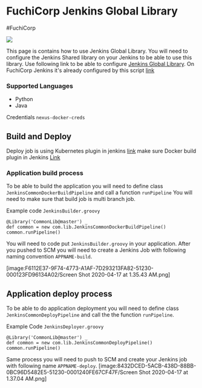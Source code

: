 # FuchiCorp Jenkins Global Library
#FuchiCorp

![](https://jenkins.io/images/logos/baturro/baturro.png )

This page is contains how to use Jenkins Global Library.  You will need to configure the Jenkins Shared library on your Jenkins to be able to use this library.  Use following link to be able to configure [Jenkins Global Library](https://jenkins.io/doc/book/pipeline/shared-libraries/). On FuchiCorp Jenkins it's already configured by this script  [link](https://github.com/fuchicorp/common_tools/blob/2f0639c77c83b8b7b812434ee2681bf0bbd3f8be/charts/jenkins/values.yaml#L246) 

### Supported Languages 
* Python
* Java


Credentials 
`nexus-docker-creds`

## Build and Deploy 
Deploy job is using Kubernetes plugin in jenkins [link](https://github.com/jenkinsci/kubernetes-plugin) make sure 
Docker build plugin in Jenkins [Link](https://jenkins.io/doc/book/pipeline/docker/)


### Application build process 
To be able to build the application you will need to define class `JenkinsCommonDockerBuildPipeline`  and call a function `runPipeline` You will need to make sure that build job is multi branch job. 

Example code `JenkinsBuilder.groovy`
``` 
@Library('CommonLib@master') _
def common = new com.lib.JenkinsCommonDockerBuildPipeline()
common.runPipeline()
```

You will need to code put `JenkinsBuilder.groovy` in your application.  After you pushed to SCM you will need to create a Jenkins Job with following naming convention `APPNAME-build`.  

[image:F6112E37-9F74-4773-A1AF-7D293213FA82-51230-000123FD96134A02/Screen Shot 2020-04-17 at 1.35.43 AM.png]


## Application deploy process

To be able to do application deployment you will need to define class `JenkinsCommonDeployPipeline` and call the the function `runPipeline`. 

Example Code `JenkinsDeployer.groovy`
```
@Library('CommonLib@master') _
def common = new com.lib.JenkinsCommonDeployPipeline()
common.runPipeline()
```

Same process you will need to push to SCM and create your Jenkins job with following name `APPNAME-deploy`. 
[image:8432DCED-5ACB-438D-88BB-0BC96D5482E5-51230-0001240FE67CF47F/Screen Shot 2020-04-17 at 1.37.04 AM.png]


